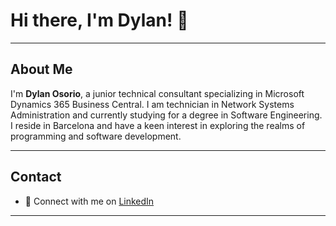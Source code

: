 # Hi there, I'm Dylan! 👋

---

## About Me

I'm **Dylan Osorio**, a junior technical consultant specializing in Microsoft Dynamics 365 Business Central. I am technician in Network Systems Administration and currently studying for a degree in Software Engineering. I reside in Barcelona and have a keen interest in exploring the realms of programming and software development.

---

## Contact

- 🔗 Connect with me on [LinkedIn](https://www.linkedin.com/in/dylanosorio)

---
